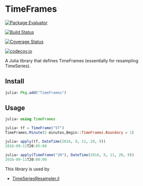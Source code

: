 # TimeFrames

[![Package Evaluator](http://pkg.julialang.org/badges/TimeFrames_0.5.svg)](http://pkg.julialang.org/?pkg=TimeFrames)

[![Build Status](https://travis-ci.org/femtotrader/TimeFrames.jl.svg?branch=master)](https://travis-ci.org/femtotrader/TimeFrames.jl)

[![Coverage Status](https://coveralls.io/repos/femtotrader/TimeFrames.jl/badge.svg?branch=master&service=github)](https://coveralls.io/github/femtotrader/TimeFrames.jl?branch=master)

[![codecov.io](http://codecov.io/github/femtotrader/TimeFrames.jl/coverage.svg?branch=master)](http://codecov.io/github/femtotrader/TimeFrames.jl?branch=master)

A Julia library that defines TimeFrames (essentially for resampling TimeSeries).

## Install

```julia
julia> Pkg.add("TimeFrames")
```

## Usage

```julia
julia> using TimeFrames

julia> tf = TimeFrame("5T")
TimeFrames.Minute(5 minutes,Begin::TimeFrames.Boundary = 1)

julia> apply(tf, DateTime(2016, 9, 11, 20, 9))
2016-09-11T20:05:00

julia> apply(TimeFrame("2H"), DateTime(2016, 9, 11, 20, 9))
2016-09-11T20:00:00
```

This library is used by
 - [TimeSeriesResampler.jl](https://github.com/femtotrader/TimeSeriesResampler.jl)
